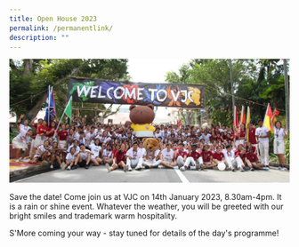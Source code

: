 ```yaml
---
title: Open House 2023
permalink: /permanentlink/
description: ""
---
```


![](/images/Sub%20Page%20Banners%202023/OH%20Page.jpg)

Save the date! Come join us at VJC on 14th January 2023, 8.30am-4pm. It is a rain or shine event. Whatever the weather, you will be greeted with our bright smiles and trademark warm hospitality.

S'More coming your way - stay tuned for details of the day's programme!